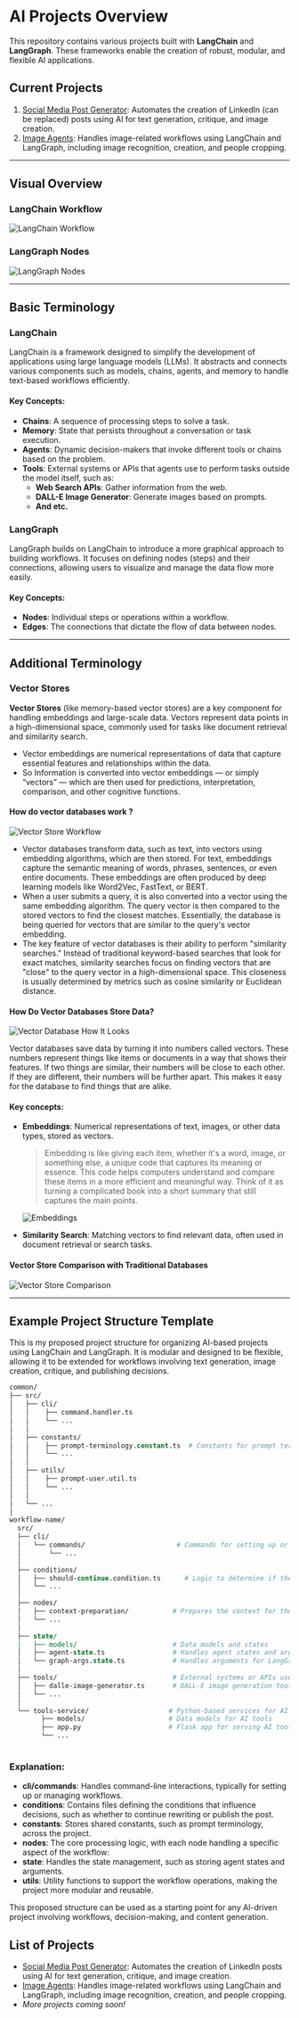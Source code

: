 # AI Projects Overview

This repository contains various projects built with **LangChain** and **LangGraph**. These frameworks enable the creation of robust, modular, and flexible AI applications.

## Current Projects

1. [Social Media Post Generator](./social-media-post-generator): Automates the creation of LinkedIn (can be replaced) posts using AI for text generation, critique, and image creation.
2. [Image Agents](./image-agents): Handles image-related workflows using LangChain and LangGraph, including image recognition, creation, and people cropping.

---

## Visual Overview

### LangChain Workflow
![LangChain Workflow](./assets/images/langchain-workflow.png)

### LangGraph Nodes
![LangGraph Nodes](./assets/images/langgraph-nodes.png)

---

## Basic Terminology

### LangChain
LangChain is a framework designed to simplify the development of applications using large language models (LLMs). It abstracts and connects various components such as models, chains, agents, and memory to handle text-based workflows efficiently.

#### Key Concepts:
- **Chains**: A sequence of processing steps to solve a task.
- **Memory**: State that persists throughout a conversation or task execution.
- **Agents**: Dynamic decision-makers that invoke different tools or chains based on the problem.
- **Tools**: External systems or APIs that agents use to perform tasks outside the model itself, such as:
    - **Web Search APIs**: Gather information from the web.
    - **DALL-E Image Generator**: Generate images based on prompts.
    - **And etc.**

### LangGraph
LangGraph builds on LangChain to introduce a more graphical approach to building workflows. It focuses on defining nodes (steps) and their connections, allowing users to visualize and manage the data flow more easily.

#### Key Concepts:
- **Nodes**: Individual steps or operations within a workflow.
- **Edges**: The connections that dictate the flow of data between nodes.

---

## Additional Terminology

### Vector Stores
**Vector Stores** (like memory-based vector stores) are a key component for handling embeddings and large-scale data. Vectors represent data points in a high-dimensional space, commonly used for tasks like document retrieval and similarity search.

* Vector embeddings are numerical representations of data that capture essential features and relationships within the data.
* So Information is converted into vector embeddings — or simply “vectors” — which are then used for predictions, interpretation, comparison, and other cognitive functions.

#### How do vector databases work ?

![Vector Store Workflow](./assets/images/vector-store-workflow.webp)

* Vector databases transform data, such as text, into vectors using embedding algorithms, which are then stored. For text, embeddings capture the semantic meaning of words, phrases, sentences, or even entire documents. These embeddings are often produced by deep learning models like Word2Vec, FastText, or BERT.
* When a user submits a query, it is also converted into a vector using the same embedding algorithm. The query vector is then compared to the stored vectors to find the closest matches. Essentially, the database is being queried for vectors that are similar to the query's vector embedding.
* The key feature of vector databases is their ability to perform "similarity searches." Instead of traditional keyword-based searches that look for exact matches, similarity searches focus on finding vectors that are "close" to the query vector in a high-dimensional space. This closeness is usually determined by metrics such as cosine similarity or Euclidean distance.

#### How Do Vector Databases Store Data?

![Vector Database How It Looks](./assets/images/vector-database-how-it-looks.png)

Vector databases save data by turning it into numbers called vectors. These numbers represent things like items or documents in a way that shows their features. If two things are similar, their numbers will be close to each other. If they are different, their numbers will be further apart. This makes it easy for the database to find things that are alike.

#### Key concepts:
- **Embeddings**: Numerical representations of text, images, or other data types, stored as vectors.
  > Embedding is like giving each item, whether it's a word, image, or something else, a unique code that captures its meaning or essence. This code helps computers understand and compare these items in a more efficient and meaningful way. Think of it as turning a complicated book into a short summary that still captures the main points.

  ![Embeddings](./assets/images/embedding.png)
- **Similarity Search**: Matching vectors to find relevant data, often used in document retrieval or search tasks.

#### Vector Store Comparison with Traditional Databases
![Vector Store Comparison](./assets/images/vector-store-comparison.jpeg)

---

## Example Project Structure Template

This is my proposed project structure for organizing AI-based projects using LangChain and LangGraph. It is modular and designed to be flexible, allowing it to be extended for workflows involving text generation, image creation, critique, and publishing decisions.

```perl
common/
├── src/
│   ├── cli/
│   │    ├── command.handler.ts
│   │    └── ...
│   │
│   ├── constants/
│   │    ├── prompt-terminology.constant.ts  # Constants for prompt terminology used across agents and nodes
│   │    └── ...
│   │
│   ├── utils/
│   │    ├── prompt-user.util.ts
│   │    └── ...
│   │
│   └── ...
│
workflow-name/
  src/
  ├── cli/
  │   └── commands/                       # Commands for setting up or managing the workflow
  │       └── ...
  │
  ├── conditions/
  │   ├── should-continue.condition.ts      # Logic to determine if the workflow should continue
  │   └── ...
  │
  ├── nodes/
  │   ├── context-preparation/           # Prepares the context for the post generation
  │   └── ...
  │
  ├── state/
  │   ├── models/                        # Data models and states
  │   ├── agent-state.ts                 # Handles agent states and arguments
  │   └── graph-args.state.ts            # Handles arguments for LangGraph nodes
  │
  ├── tools/                             # External systems or APIs used by agents
  │   ├── dalle-image-generator.ts       # DALL-E image generation tool
  │   └── ...
  │
  └── tools-service/                    # Python-based services for AI tools
        ├── models/                     # Data models for AI tools
        ├── app.py                      # Flask app for serving AI tools
        └── ...
  
```

### Explanation:
* **cli/commands**: Handles command-line interactions, typically for setting up or managing workflows.
* **conditions**: Contains files defining the conditions that influence decisions, such as whether to continue rewriting or publish the post.
* **constants**: Stores shared constants, such as prompt terminology, across the project.
* **nodes**: The core processing logic, with each node handling a specific aspect of the workflow:
* **state**: Handles the state management, such as storing agent states and arguments.
* **utils**: Utility functions to support the workflow operations, making the project more modular and reusable.

This proposed structure can be used as a starting point for any AI-driven project involving workflows, decision-making, and content generation.

## List of Projects

- [Social Media Post Generator](./social-media-post-generator): Automates the creation of LinkedIn posts using AI for text generation, critique, and image creation.
- [Image Agents](./image-agents): Handles image-related workflows using LangChain and LangGraph, including image recognition, creation, and people cropping.
- *More projects coming soon!*
